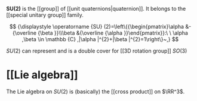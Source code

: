 **SU(2)** is the [[group]] of [[unit quaternions|quaternion]].  It belongs to the [[special unitary group]] family.

$$
{\displaystyle \operatorname {SU} (2)=\left\{{\begin{pmatrix}\alpha &-{\overline {\beta }}\\\beta &{\overline {\alpha }}\end{pmatrix}}:\ \ \alpha ,\beta \in \mathbb {C} ,|\alpha |^{2}+|\beta |^{2}=1\right\}~,}
$$


$SU(2)$ can represent  and is a double cover for [[3D rotation group]] $SO(3)$

# [[Lie algebra]]

The Lie algebra on $SU(2)$ is (basically) the [[cross product]] on $\RR^3$.